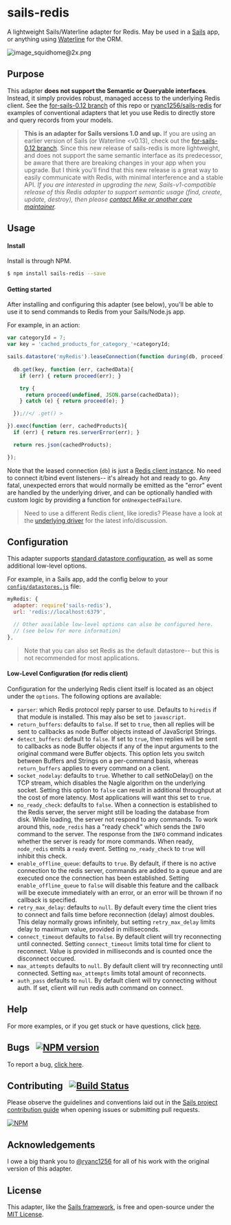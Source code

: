 # sails-redis

A lightweight Sails/Waterline adapter for Redis. May be used in a [Sails](http://sailsjs.com) app, or anything using [Waterline](http://waterlinejs.org) for the ORM.

![image_squidhome@2x.png](http://i.imgur.com/RIvu9.png)

## Purpose


This adapter **does not support the Semantic or Queryable interfaces**.  Instead, it simply provides robust, managed access to the underlying Redis client.
See the [for-sails-0.12 branch](https://github.com/balderdashy/sails-redis/tree/for-sails-0.12) of this repo or [ryanc1256/sails-redis](https://github.com/ryanc1256/sails-redis)
for examples of conventional adapters that let you use Redis to directly store and query records from your models.

> **This is an adapter for Sails versions 1.0 and up.**  If you are using an earlier version of Sails (or Waterline &lt;v0.13), check out the [for-sails-0.12 branch](https://github.com/balderdashy/sails-redis/tree/for-sails-0.12).  Since this new release of sails-redis is more lightweight, and does not support the same semantic interface as its predecessor, be aware that there are breaking changes in your app when you upgrade.  But I think you'll find that this new release is a great way to easily communicate with Redis, with minimal interference and a stable API.
> _If you are interested in upgrading the new, Sails-v1-compatible release of this Redis adapter to support semantic usage (find, create, update, destroy), then please [contact Mike or another core maintainer](http://sailsjs.com/contact)._


## Usage

#### Install

Install is through NPM.

```bash
$ npm install sails-redis --save
```

#### Getting started

After installing and configuring this adapter (see below), you'll be able to use it to send commands to Redis from your Sails/Node.js app.

For example, in an action:

```javascript
var categoryId = 7;
var key = 'cached_products_for_category_'+categoryId;

sails.datastore('myRedis').leaseConnection(function during(db, proceed) {
  
  db.get(key, function (err, cachedData){
    if (err) { return proceed(err); }

    try {
      return proceed(undefined, JSON.parse(cachedData));
    } catch (e) { return proceed(e); }

  });//</ .get() >

}).exec(function (err, cachedProducts){
  if (err) { return res.serverError(err); }

  return res.json(cachedProducts);

});
```

Note that the leased connection (`db`) is just a [Redis client instance](https://www.npmjs.com/package/redis).  No need to connect it/bind event listeners-- it's already hot and ready to go.  Any fatal, unexpected errors that would normally be emitted as the "error" event are handled by the underlying driver, and can be optionally handled with custom logic by providing a function for `onUnexpectedFailure`.

> Need to use a different Redis client, like ioredis?  Please have a look at the [underlying driver](https://www.npmjs.com/package/machinepack-redis) for the latest info/discussion.

## Configuration

This adapter supports [standard datastore configuration](http://sailsjs.com/documentation/reference/configuration/sails-config-datastores), as well as some additional low-level options.

For example, in a Sails app, add the config below to your [`config/datastores.js`](http://sailsjs.com/anatomy/config/datastores-js) file:

```javascript
myRedis: {
  adapter: require('sails-redis'),
  url: 'redis://localhost:6379',

  // Other available low-level options can also be configured here.
  // (see below for more information)
},
```

> Note that you can also set Redis as the default datastore-- but this is not recommended for most applications.


#### Low-Level Configuration (for redis client)

Configuration for the underlying Redis client itself is located as an object under the `options`.  The following options are available:

* `parser`: which Redis protocol reply parser to use.  Defaults to `hiredis` if that module is installed.
This may also be set to `javascript`.
* `return_buffers`: defaults to `false`.  If set to `true`, then all replies will be sent to callbacks as node Buffer
objects instead of JavaScript Strings.
* `detect_buffers`: default to `false`. If set to `true`, then replies will be sent to callbacks as node Buffer objects
if any of the input arguments to the original command were Buffer objects.
This option lets you switch between Buffers and Strings on a per-command basis, whereas `return_buffers` applies to
every command on a client.
* `socket_nodelay`: defaults to `true`. Whether to call setNoDelay() on the TCP stream, which disables the
Nagle algorithm on the underlying socket.  Setting this option to `false` can result in additional throughput at the
cost of more latency.  Most applications will want this set to `true`.
* `no_ready_check`: defaults to `false`. When a connection is established to the Redis server, the server might still
be loading the database from disk.  While loading, the server not respond to any commands.  To work around this,
`node_redis` has a "ready check" which sends the `INFO` command to the server.  The response from the `INFO` command
indicates whether the server is ready for more commands.  When ready, `node_redis` emits a `ready` event.
Setting `no_ready_check` to `true` will inhibit this check.
* `enable_offline_queue`: defaults to `true`. By default, if there is no active
connection to the redis server, commands are added to a queue and are executed
once the connection has been established. Setting `enable_offline_queue` to
`false` will disable this feature and the callback will be execute immediately
with an error, or an error will be thrown if no callback is specified.
* `retry_max_delay`: defaults to `null`. By default every time the client tries to connect and fails time before
reconnection (delay) almost doubles. This delay normally grows infinitely, but setting `retry_max_delay` limits delay
to maximum value, provided in milliseconds.
* `connect_timeout` defaults to `false`. By default client will try reconnecting until connected. Setting `connect_timeout`
limits total time for client to reconnect. Value is provided in milliseconds and is counted once the disconnect occured.
* `max_attempts` defaults to `null`. By default client will try reconnecting until connected. Setting `max_attempts`
limits total amount of reconnects.
* `auth_pass` defaults to `null`. By default client will try connecting without auth. If set, client will run redis auth command on connect.


## Help

For more examples, or if you get stuck or have questions, click [here](http://sailsjs.com/support).


## Bugs &nbsp; [![NPM version](https://badge.fury.io/js/sails-redis.svg)](http://npmjs.com/package/sails-redis)

To report a bug, [click here](http://sailsjs.com/bugs).


## Contributing &nbsp; [![Build Status](https://travis-ci.org/balderdashy/sails-redis.svg?branch=master)](https://travis-ci.org/balderdashy/sails-redis)

Please observe the guidelines and conventions laid out in the [Sails project contribution guide](http://sailsjs.com/contribute) when opening issues or submitting pull requests.

[![NPM](https://nodei.co/npm/sails-redis.png?downloads=true)](http://npmjs.com/package/sails-redis)


## Acknowledgements

I owe a big thank you to [@ryanc1256](https://github.com/ryanc1256) for all of his work with the original version of this adapter.

## License

This adapter, like the [Sails framework](http://sailsjs.com), is free and open-source under the [MIT License](http://sailsjs.com/license).

